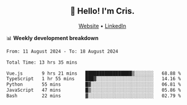 
<h2 align="center">👋 Hello! I'm Cris.</h2>
<p align="center">
  <a href="https://www.criscunas.dev">Website</a> •
  <a href="https://www.linkedin.com/in/cristophercunas/">LinkedIn</a> 
</p>


📊 **Weekly development breakdown**
<!--START_SECTION:waka-->

```txt
From: 11 August 2024 - To: 18 August 2024

Total Time: 13 hrs 35 mins

Vue.js       9 hrs 21 mins   █████████████████▒░░░░░░░   68.88 %
TypeScript   1 hr 55 mins    ███▓░░░░░░░░░░░░░░░░░░░░░   14.16 %
Python       55 mins         █▓░░░░░░░░░░░░░░░░░░░░░░░   06.81 %
JavaScript   47 mins         █▒░░░░░░░░░░░░░░░░░░░░░░░   05.86 %
Bash         22 mins         ▓░░░░░░░░░░░░░░░░░░░░░░░░   02.79 %
```

<!--END_SECTION:waka-->

